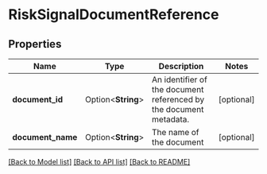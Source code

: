 # RiskSignalDocumentReference

## Properties

Name | Type | Description | Notes
------------ | ------------- | ------------- | -------------
**document_id** | Option<**String**> | An identifier of the document referenced by the document metadata. | [optional]
**document_name** | Option<**String**> | The name of the document | [optional]

[[Back to Model list]](../README.md#documentation-for-models) [[Back to API list]](../README.md#documentation-for-api-endpoints) [[Back to README]](../README.md)


